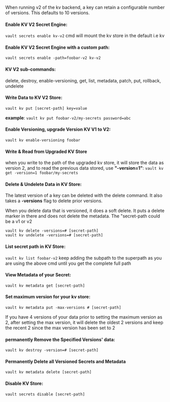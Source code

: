 When running v2 of the kv backend, a key can retain a configurable number of versions. This defaults to 10 versions.

#### Enable KV V2 Secret Engine:
`vault secrets enable kv-v2` cmd will mount the kv store in the default i.e kv

#### Enable KV V2 Secret Engine with a custom path:
`vault secrets enable -path=foobar-v2 kv-v2`

#### KV V2 sub-commands:
delete, destroy, enable-versioning, get, list, metadata, patch, put, rollback, undelete

#### Write Data to KV V2 Store:
`vault kv put [secret-path] key=value` 

**example**: `vault kv put foobar-v2/my-secrets password=abc`

#### Enable Versioning, upgrade Version KV V1 to V2:
`vault kv enable-versioning foobar`

#### Write & Read from Upgraded KV Store
when you write to the path of the upgraded kv store, it will store the data as version 2, and to read the previous data stored, use 
**"-version=1"**: `vault kv get -version=1 foobar/my-secrets`

#### Delete & Undelete Data in KV Store:
The latest version of a key can be deleted with the delete command. It also takes a **-versions** flag to delete prior versions. 

When you delete data that is versioned, it does a soft delete. It puts a delete marker in there and does not delete the metadata. The "secret-path could be a v1 or v2
```
vault kv delete -versions=# [secret-path]
vault kv undelete -versions=# [secret-path]
```

#### List secret path in KV Store:
`vault kv list foobar-v2`
keep adding the subpath to the superpath as you are using the above cmd until you get the complete full path

#### View Metadata of your Secret:
`vault kv metadata get [secret-path]`

#### Set maximum version for your kv store:
`vault kv metadata put -max-versions # [secret-path]`

If you have 4 versions of your data prior to setting the maximum version as 2, after setting the max version, it will delete the oldest 2 versions and keep the recent 2 since the max version has been set to 2

#### permanently Remove the Specified Versions' data:
`vault kv destroy -version=# [secret-path]`

#### Permanently Delete all Versioned Secrets and Metadata
`vault kv metadata delete [secret-path]`

#### Disable KV Store:
`vault secrets disable [secret-path]`
